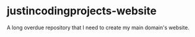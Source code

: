 # justincodingprojects-website
A long overdue repository that I need to create my main domain's website.
